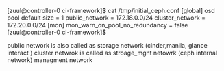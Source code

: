 [zuul@controller-0 ci-framework]$ cat /tmp/initial_ceph.conf 
[global]
osd pool default size = 1
public_network = 172.18.0.0/24
cluster_network = 172.20.0.0/24
[mon]
mon_warn_on_pool_no_redundancy = false
[zuul@controller-0 ci-framework]$ 


public network is also called as storage network (cinder,manila, glance interact )
cluster netwrok is called as stroage_mgnt netowrk (ceph internal network)
managment network

